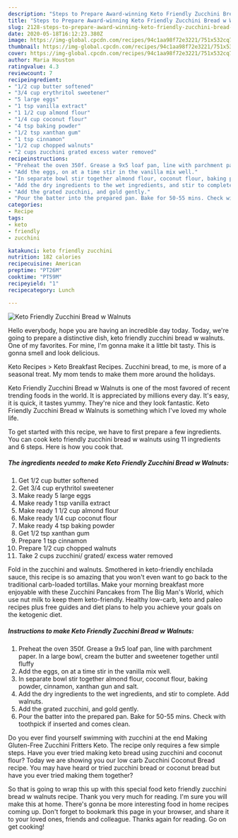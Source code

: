 ```yaml
---
description: "Steps to Prepare Award-winning Keto Friendly Zucchini Bread w Walnuts"
title: "Steps to Prepare Award-winning Keto Friendly Zucchini Bread w Walnuts"
slug: 2128-steps-to-prepare-award-winning-keto-friendly-zucchini-bread-w-walnuts
date: 2020-05-18T16:12:23.380Z
image: https://img-global.cpcdn.com/recipes/94c1aa98f72e3221/751x532cq70/keto-friendly-zucchini-bread-w-walnuts-recipe-main-photo.jpg
thumbnail: https://img-global.cpcdn.com/recipes/94c1aa98f72e3221/751x532cq70/keto-friendly-zucchini-bread-w-walnuts-recipe-main-photo.jpg
cover: https://img-global.cpcdn.com/recipes/94c1aa98f72e3221/751x532cq70/keto-friendly-zucchini-bread-w-walnuts-recipe-main-photo.jpg
author: Maria Houston
ratingvalue: 4.3
reviewcount: 7
recipeingredient:
- "1/2 cup butter softened"
- "3/4 cup erythritol sweetener"
- "5 large eggs"
- "1 tsp vanilla extract"
- "1 1/2 cup almond flour"
- "1/4 cup coconut flour"
- "4 tsp baking powder"
- "1/2 tsp xanthan gum"
- "1 tsp cinnamon"
- "1/2 cup chopped walnuts"
- "2 cups zucchini grated excess water removed"
recipeinstructions:
- "Preheat the oven 350f. Grease a 9x5 loaf pan, line with parchment paper. In a large bowl, cream the butter and sweetener together until fluffy"
- "Add the eggs, on at a time stir in the vanilla mix well."
- "In separate bowl stir together almond flour, coconut flour, baking powder, cinnamon, xanthan gun and salt."
- "Add the dry ingredients to the wet ingredients, and stir to complete. Add walnuts."
- "Add the grated zucchini, and gold gently."
- "Pour the batter into the prepared pan. Bake for 50-55 mins. Check with toothpick if inserted and comes clean."
categories:
- Recipe
tags:
- keto
- friendly
- zucchini

katakunci: keto friendly zucchini 
nutrition: 182 calories
recipecuisine: American
preptime: "PT26M"
cooktime: "PT59M"
recipeyield: "1"
recipecategory: Lunch

---
```



![Keto Friendly Zucchini Bread w Walnuts](https://img-global.cpcdn.com/recipes/94c1aa98f72e3221/751x532cq70/keto-friendly-zucchini-bread-w-walnuts-recipe-main-photo.jpg)

Hello everybody, hope you are having an incredible day today. Today, we're going to prepare a distinctive dish, keto friendly zucchini bread w walnuts. One of my favorites. For mine, I'm gonna make it a little bit tasty. This is gonna smell and look delicious.

Keto Recipes &gt; Keto Breakfast Recipes. Zucchini bread, to me, is more of a seasonal treat. My mom tends to make them more around the holidays.

Keto Friendly Zucchini Bread w Walnuts is one of the most favored of recent trending foods in the world. It is appreciated by millions every day. It's easy, it is quick, it tastes yummy. They're nice and they look fantastic. Keto Friendly Zucchini Bread w Walnuts is something which I've loved my whole life.


To get started with this recipe, we have to first prepare a few ingredients. You can cook keto friendly zucchini bread w walnuts using 11 ingredients and 6 steps. Here is how you cook that.

<!--inarticleads1-->

##### The ingredients needed to make Keto Friendly Zucchini Bread w Walnuts:

1. Get 1/2 cup butter softened
1. Get 3/4 cup erythritol sweetener
1. Make ready 5 large eggs
1. Make ready 1 tsp vanilla extract
1. Make ready 1 1/2 cup almond flour
1. Make ready 1/4 cup coconut flour
1. Make ready 4 tsp baking powder
1. Get 1/2 tsp xanthan gum
1. Prepare 1 tsp cinnamon
1. Prepare 1/2 cup chopped walnuts
1. Take 2 cups zucchini/ grated/ excess water removed


Fold in the zucchini and walnuts. Smothered in keto-friendly enchilada sauce, this recipe is so amazing that you won&#39;t even want to go back to the traditional carb-loaded tortillas. Make your morning breakfast more enjoyable with these Zucchini Pancakes from The Big Man&#39;s World, which use nut milk to keep them keto-friendly. Healthy low-carb, keto and paleo recipes plus free guides and diet plans to help you achieve your goals on the ketogenic diet. 

<!--inarticleads2-->

##### Instructions to make Keto Friendly Zucchini Bread w Walnuts:

1. Preheat the oven 350f. Grease a 9x5 loaf pan, line with parchment paper. In a large bowl, cream the butter and sweetener together until fluffy
1. Add the eggs, on at a time stir in the vanilla mix well.
1. In separate bowl stir together almond flour, coconut flour, baking powder, cinnamon, xanthan gun and salt.
1. Add the dry ingredients to the wet ingredients, and stir to complete. Add walnuts.
1. Add the grated zucchini, and gold gently.
1. Pour the batter into the prepared pan. Bake for 50-55 mins. Check with toothpick if inserted and comes clean.


Do you ever find yourself swimming with zucchini at the end Making Gluten-Free Zucchini Fritters Keto. The recipe only requires a few simple steps. Have you ever tried making keto bread using zucchini and coconut flour? Today we are showing you our low carb Zucchini Coconut Bread recipe. You may have heard or tried zucchini bread or coconut bread but have you ever tried making them together? 

So that is going to wrap this up with this special food keto friendly zucchini bread w walnuts recipe. Thank you very much for reading. I'm sure you will make this at home. There's gonna be more interesting food in home recipes coming up. Don't forget to bookmark this page in your browser, and share it to your loved ones, friends and colleague. Thanks again for reading. Go on get cooking!
